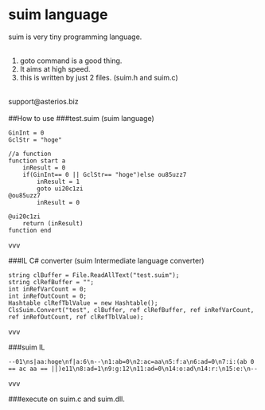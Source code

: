 # suim language
suim is very tiny programming language.<br />
<br />
1. goto command is a good thing.<br />
2. It aims at high speed.<br />
3. this is written by just 2 files. (suim.h and suim.c)<br />
<br />
support@asterios.biz<br />
<br />
##How to use
###test.suim (suim language)

    GinInt = 0
    GclStr = "hoge"

    //a function
    function start a
        inResult = 0
        if(GinInt== 0 || GclStr== "hoge")else ou85uzz7
            inResult = 1
            goto ui20c1zi
    @ou85uzz7
            inResult = 0
    
    @ui20c1zi
        return (inResult)
    function end

vvv

###IL C# converter (suim Intermediate language converter)

    string clBuffer = File.ReadAllText("test.suim");
    string clRefBuffer = "";
    int inRefVarCount = 0;
    int inRefOutCount = 0;
    Hashtable clRefTblValue = new Hashtable();
    ClsSuim.Convert("test", clBuffer, ref clRefBuffer, ref inRefVarCount, ref inRefOutCount, ref clRefTblValue);

vvv

###suim IL

    --01\ns|aa:hoge\nf|a:6\n--\n1:ab=0\n2:ac=aa\n5:f:a\n6:ad=0\n7:i:(ab 0 == ac aa == ||)e11\n8:ad=1\n9:g:12\n11:ad=0\n14:o:ad\n14:r:\n15:e:\n--

vvv

###execute on suim.c and suim.dll.
